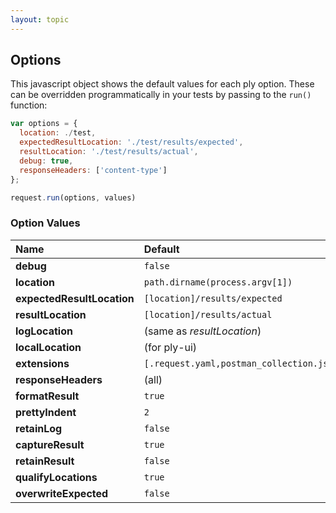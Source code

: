 ```yaml
---
layout: topic
---
```

## Options

This javascript object shows the default values for each ply option.
These can be overridden programmatically in your tests by passing to the `run()` function:
```javascript
var options = {
  location: ./test,
  expectedResultLocation: './test/results/expected',
  resultLocation: './test/results/actual',
  debug: true,
  responseHeaders: ['content-type']
};

request.run(options, values)
```

### Option Values

| Name | Default |
| :----- | :------ |
| **debug** | `false` | Debug logging output
| **location** | `path.dirname(process.argv[1])` | File system location or URL |
| **expectedResultLocation** | `[location]/results/expected` | Expected results YAML |
| **resultLocation** | `[location]/results/actual` | Where to write actual results YAML |
| **logLocation** | (same as *resultLocation*) | Where logs are written |
| **localLocation** | (for ply-ui) | Logical path where overrides are saved in browser local storage |
| **extensions** | `[.request.yaml,postman_collection.json]` | Filename extensions for request files |
| **responseHeaders** | (all) | Array of validated response headers, in the order they'll appear in result YAML (omitted headers are ignored) |
| **formatResult** | `true` | Pretty-print and sort keys of JSON body content in results (for comparision vs expected) |
| **prettyIndent** | `2` | Pretty-print indentation |
| **retainLog** | `false` | Append to log for each test instead of overwriting |
| **captureResult** | `true` | Whether test results should be saved (false for pre-script cleanup, etc.) |
| **retainResult** | `false` | Append to result file instead of overwriting |
| **qualifyLocations** | `true` | Result and log paths prefixed by group (or can be string for custom) |
| **overwriteExpected** | `false` | Save actual result as expected result (for initial creation) |

